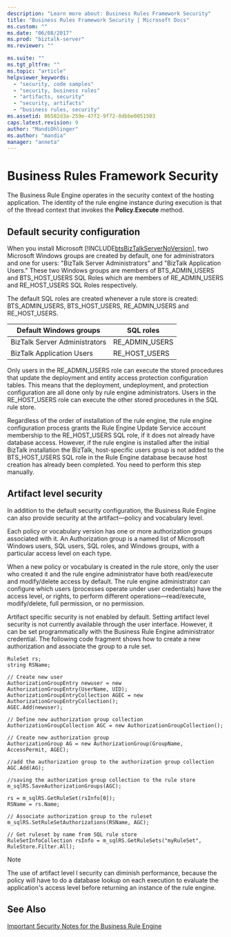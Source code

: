 ```yaml
---
description: "Learn more about: Business Rules Framework Security"
title: "Business Rules Framework Security | Microsoft Docs"
ms.custom: ""
ms.date: "06/08/2017"
ms.prod: "biztalk-server"
ms.reviewer: ""

ms.suite: ""
ms.tgt_pltfrm: ""
ms.topic: "article"
helpviewer_keywords: 
  - "security, code samples"
  - "security, business rules"
  - "artifacts, security"
  - "security, artifacts"
  - "business rules, security"
ms.assetid: 86582d3a-259e-47f2-9f72-8dbbe0051503
caps.latest.revision: 9
author: "MandiOhlinger"
ms.author: "mandia"
manager: "anneta"
---
```

# Business Rules Framework Security
The Business Rule Engine operates in the security context of the hosting application. The identity of the rule engine instance during execution is that of the thread context that invokes the **Policy.Execute** method.  
  
## Default security configuration  
 When you install Microsoft [!INCLUDE[btsBizTalkServerNoVersion](../includes/btsbiztalkservernoversion-md.md)], two Microsoft Windows groups are created by default, one for administrators and one for users: "BizTalk Server Administrators" and "BizTalk Application Users." These two Windows groups are members of BTS_ADMIN_USERS and BTS_HOST_USERS SQL Roles which are members of RE_ADMIN_USERS and RE_HOST_USERS SQL Roles respectively.  
  
 The default SQL roles are created whenever a rule store is created: BTS_ADMIN_USERS, BTS_HOST_USERS, RE_ADMIN_USERS and RE_HOST_USERS.  
  
|Default Windows groups|SQL roles|  
|----------------------------|---------------|  
|BizTalk Server Administrators|RE_ADMIN_USERS|  
|BizTalk Application Users|RE_HOST_USERS|  
  
 Only users in the RE_ADMIN_USERS role can execute the stored procedures that update the deployment and entity access protection configuration tables. This means that the deployment, undeployment, and protection configuration are all done only by rule engine administrators. Users in the RE_HOST_USERS role can execute the other stored procedures in the SQL rule store.  
  
 Regardless of the order of installation of the rule engine, the rule engine configuration process grants the Rule Engine Update Service account membership to the RE_HOST_USERS SQL role, if it does not already have database access. However, if the rule engine is installed after the initial BizTalk installation the BizTalk, host-specific users group is not added to the BTS_HOST_USERS SQL role in the Rule Engine database because host creation has already been completed. You need to perform this step manually.  
  
## Artifact level security  
 In addition to the default security configuration, the Business Rule Engine can also provide security at the artifact—policy and vocabulary level.  
  
 Each policy or vocabulary version has one or more authorization groups associated with it. An Authorization group is a named list of Microsoft Windows users, SQL users, SQL roles, and Windows groups, with a particular access level on each type.  
  
 When a new policy or vocabulary is created in the rule store, only the user who created it and the rule engine administrator have both read/execute and modify/delete access by default. The rule engine administrator can configure which users (processes operate under user credentials) have the access level, or rights, to perform different operations—read/execute, modify/delete, full permission, or no permission.  
  
 Artifact specific security is not enabled by default. Setting artifact level security is not currently available through the user interface. However, it can be set programmatically with the Business Rule Engine administrator credential. The following code fragment shows how to create a new authorization and associate the group to a rule set.  
  
```  
RuleSet rs;  
string RSName;     
  
// Create new user  
AuthorizationGroupEntry newuser = new AuthorizationGroupEntry(UserName, UID);  
AuthorizationGroupEntryCollection AGEC = new AuthorizationGroupEntryCollection();  
AGEC.Add(newuser);  
  
// Define new authorization group collection  
AuthorizationGroupCollection AGC = new AuthorizationGroupCollection();  
  
// Create new authorization group  
AuthorizationGroup AG = new AuthorizationGroup(GroupName, AccessPermit, AGEC);  
  
//add the authorization group to the authorization group collection  
AGC.Add(AG);  
  
//saving the authorization group collection to the rule store  
m_sqlRS.SaveAuthorizationGroups(AGC);  
  
rs = m_sqlRS.GetRuleSet(rsInfo[0]);                 
RSName = rs.Name;  
  
// Associate authorization group to the ruleset  
m_sqlRS.SetRuleSetAuthorizations(RSName, AGC);  
  
// Get ruleset by name from SQL rule store  
RuleSetInfoCollection rsInfo = m_sqlRS.GetRuleSets("myRuleSet", RuleStore.Filter.All);  
```  
  
> [!NOTE]
>  The use of artifact level l security can diminish performance, because the policy will have to do a database lookup on each execution to evaluate the application's access level before returning an instance of the rule engine.  
  
## See Also  
 [Important Security Notes for the Business Rule Engine](../core/important-security-notes-for-the-business-rule-engine.md)
